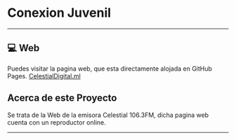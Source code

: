 # Conexion Juvenil
---------------------------------
## 💻 Web
Puedes visitar la pagina web, que esta directamente alojada en GitHub Pages.
<a href="https://www.celestialdigital.ml">CelestialDigital.ml</a>


## Acerca de este Proyecto
Se trata de la Web de la emisora Celestial 106.3FM, dicha pagina web cuenta con un reproductor online.

-----------------------------
